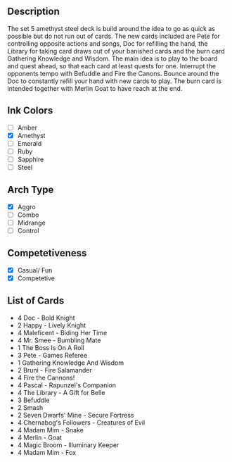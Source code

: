 ## Description

The set 5 amethyst steel deck is build around the idea to go as quick as possible but do not run out of cards. The new cards included are Pete for controlling opposite actions and songs, Doc for refilling the hand, the Library for taking card draws out of your banished cards and the burn card Gathering Knowledge and Wisdom. The main idea is to play to the board and quest ahead, so that each card at least quests for one. Interrupt the opponents tempo with Befuddle and Fire the Canons. Bounce around the Doc to constantly refill your hand with new cards to play. The burn card is intended together with Merlin Goat to have reach at the end.

## Ink Colors

- [ ] Amber
- [x] Amethyst
- [ ] Emerald
- [ ] Ruby
- [ ] Sapphire
- [ ] Steel

## Arch Type

- [x] Aggro
- [ ] Combo
- [ ] Midrange
- [ ] Control

## Competetiveness

- [x] Casual/ Fun
- [x] Competetive

## List of Cards

- 4 Doc - Bold Knight
- 2 Happy - Lively Knight
- 4 Maleficent - Biding Her Time
- 4 Mr. Smee - Bumbling Mate
- 1 The Boss Is On A Roll
- 3 Pete - Games Referee
- 1 Gathering Knowledge And Wisdom
- 2 Bruni - Fire Salamander
- 4 Fire the Cannons!
- 4 Pascal - Rapunzel's Companion
- 4 The Library - A Gift for Belle
- 3 Befuddle
- 2 Smash
- 2 Seven Dwarfs' Mine - Secure Fortress
- 4 Chernabog's Followers - Creatures of Evil
- 4 Madam Mim - Snake
- 4 Merlin - Goat
- 4 Magic Broom - Illuminary Keeper
- 4 Madam Mim - Fox
